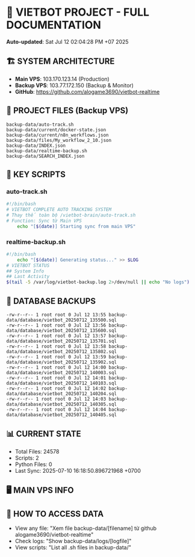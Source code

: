 # 🤖 VIETBOT PROJECT - FULL DOCUMENTATION
**Auto-updated**: Sat Jul 12 02:04:28 PM +07 2025

## 🏗️ SYSTEM ARCHITECTURE
- **Main VPS**: 103.170.123.14 (Production)
- **Backup VPS**: 103.77.172.150 (Backup & Monitor)
- **GitHub**: https://github.com/alogame3690/vietbot-realtime

## 📁 PROJECT FILES (Backup VPS)
```
backup-data/auto-track.sh
backup-data/current/docker-state.json
backup-data/current/n8n_workflows.json
backup-data/files/My_workflow_2_10.json
backup-data/INDEX.json
backup-data/realtime-backup.sh
backup-data/SEARCH_INDEX.json
```

## 🔧 KEY SCRIPTS
### auto-track.sh
```bash
#!/bin/bash
# VIETBOT COMPLETE AUTO TRACKING SYSTEM
# Thay thế toàn bộ /vietbot-brain/auto-track.sh
# Function: Sync từ Main VPS
    echo "[$(date)] Starting sync from main VPS"
```
### realtime-backup.sh
```bash
#!/bin/bash
    echo "[$(date)] Generating status..." >> $LOG
# VIETBOT STATUS
## System Info
## Last Activity
$(tail -5 /var/log/vietbot-backup.log 2>/dev/null || echo "No logs")
```

## 💾 DATABASE BACKUPS
```
-rw-r--r-- 1 root root 0 Jul 12 13:55 backup-data/database/vietbot_20250712_135500.sql
-rw-r--r-- 1 root root 0 Jul 12 13:56 backup-data/database/vietbot_20250712_135600.sql
-rw-r--r-- 1 root root 0 Jul 12 13:57 backup-data/database/vietbot_20250712_135701.sql
-rw-r--r-- 1 root root 0 Jul 12 13:58 backup-data/database/vietbot_20250712_135802.sql
-rw-r--r-- 1 root root 0 Jul 12 13:59 backup-data/database/vietbot_20250712_135902.sql
-rw-r--r-- 1 root root 0 Jul 12 14:00 backup-data/database/vietbot_20250712_140003.sql
-rw-r--r-- 1 root root 0 Jul 12 14:01 backup-data/database/vietbot_20250712_140103.sql
-rw-r--r-- 1 root root 0 Jul 12 14:02 backup-data/database/vietbot_20250712_140204.sql
-rw-r--r-- 1 root root 0 Jul 12 14:03 backup-data/database/vietbot_20250712_140305.sql
-rw-r--r-- 1 root root 0 Jul 12 14:04 backup-data/database/vietbot_20250712_140405.sql
```

## 📊 CURRENT STATE
- Total Files: 24578
- Scripts: 2
- Python Files: 0
- Last Sync: 2025-07-10 16:18:50.896721968 +0700

## 🖥️ MAIN VPS INFO


## 🚨 HOW TO ACCESS DATA
- View any file: "Xem file backup-data/[filename] từ github alogame3690/vietbot-realtime"
- Check logs: "Show backup-data/logs/[logfile]"
- View scripts: "List all .sh files in backup-data/"
